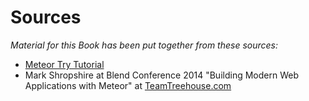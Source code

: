 # Sources

_Material for this Book has been put together from these sources:_

- [Meteor Try Tutorial](http://meteor.com/try)
- Mark Shropshire at Blend Conference 2014 "Building Modern Web Applications with Meteor" at [TeamTreehouse.com](http://teamtreehouse.com/library/building-modern-web-applications-with-meteor)

